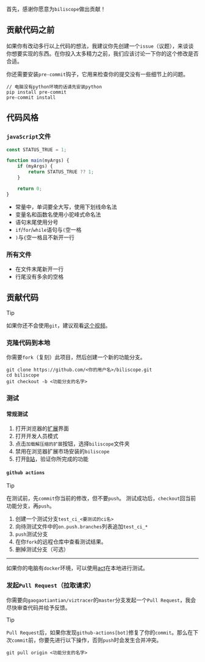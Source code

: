 首先，感谢你愿意为`biliscope`做出贡献！

## 贡献代码之前

如果你有改动多行以上代码的想法，我建议你先创建一个`issue`（议题），来谈谈你想要实现的东西。在你投入太多精力之前，我们应该讨论一下你的这个修改是否合适。

你还需要安装`pre-commit`钩子，它用来检查你的提交没有一些细节上的问题。

```
// 电脑没有python环境的话请先安装python
pip install pre-commit
pre-commit install
```

## 代码风格

### `javaScript`文件

```js
const STATUS_TRUE = 1;

function main(myArgs) {
    if (myArgs) {
        return STATUS_TRUE ?? 1;
    }

    return 0;
}
```

- 常量中，单词要全大写，使用下划线命名法
- 变量名和函数名使用小驼峰式命名法
- 语句末尾使用分号
- `if`/`for`/`while`语句与`(`空一格
- `)`与`{`空一格且不新开一行

### 所有文件

- 在文件末尾新开一行
- 行尾没有多余的空格

## 贡献代码

> [!TIP]
> 如果你还不会使用`git`，建议观看[这个视频](https://www.bilibili.com/video/BV19e4y1q7JJ/)。

### 克隆代码到本地

你需要`fork`（复刻）此项目，然后创建一个新的功能分支。

```
git clone https://github.com/<你的用户名>/biliscope.git
cd biliscope
git checkout -b <功能分支的名字>
```

### 测试

#### 常规测试

1. 打开浏览器的[扩展](chrome://extensions/)界面
2. 打开开发人员模式
3. 点击`加载解压缩的扩展`按钮，选择`biliscope`文件夹
4. 禁用在浏览器扩展市场安装的`biliscope`
5. 打开[B站](https://www.bilibili.com/)，验证你所完成的功能

#### `github actions`

> [!TIP]
> 在测试前，先`commit`你当前的修改，但不要`push`。
> 测试成功后，`checkout`回当前功能分支，再`push`。

1. 创建一个测试分支`test_ci_<要测试的ci名>`
2. 向待测试文件中的`on.push.branches`列表追加`test_ci_*`
3. `push`测试分支
4. 在你`fork`的远程仓库中查看测试结果。
5. 删掉测试分支（可选）

---

如果你的电脑有`docker`环境，可以使用[act](https://github.com/nektos/act)在本地进行测试。

### 发起`Pull Request`（拉取请求）

你需要向`gaogaotiantian/viztracer`的`master`分支发起一个`Pull Request`，我会尽快审查代码并给予反馈。

> [!TIP]
> `Pull Request`后，如果你发现`github-actions[bot]`修复了你的`commit`。那么在下次`commit`前，你要先进行以下操作，否则`push`时会发生合并冲突。
> ```
> git pull origin <功能分支的名字>
> ```
